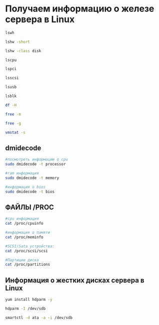 # Получаем информацию о железе сервера в Linux

```bash
lswh

lshw -short

lshw -class disk

lscpu

lspci

lsscsi

lsusb

lsblk

df -H

free -m

free -g

vmstat -s
```

## dmidecode

```bash
#посмотреть информацию о cpu  
sudo dmidecode -t processor

#ram информация  
sudo dmidecode -t memory  

#информация о bios  
sudo dmidecode -t bios
```

## ФАЙЛЫ /PROC

```bash
#cpu информация  
cat /proc/cpuinfo  

#информация о памяти  
cat /proc/meminfo  

#SCSI/Sata устройства:  
cat /proc/scsi/scsi  

#Партиции диска
cat /proc/partitions
```

## Информация о жестких дисках сервера в Linux

```bash
yum install hdparm -y

hdparm -I /dev/sdb

smartctl -d ata -a -i /dev/sdb
```
